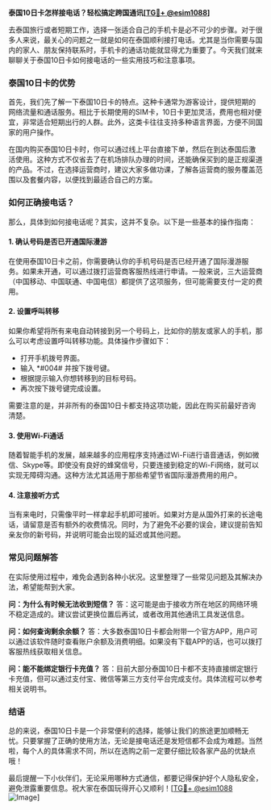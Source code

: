 **泰国10日卡怎样接电话？轻松搞定跨国通讯[[TG💪+ @esim1088](https://t.me/s/esim1088)]**

去泰国旅行或者短期工作，选择一张适合自己的手机卡是必不可少的步骤。对于很多人来说，最关心的问题之一就是如何在泰国顺利接打电话。尤其是当你需要与国内的家人、朋友保持联系时，手机卡的通话功能就显得尤为重要了。今天我们就来聊聊关于泰国10日卡如何接电话的一些实用技巧和注意事项。

### 泰国10日卡的优势

首先，我们先了解一下泰国10日卡的特点。这种卡通常为游客设计，提供短期的网络流量和通话服务。相比于长期使用的SIM卡，10日卡更加灵活，费用也相对便宜，非常适合短期出行的人群。此外，这类卡往往支持多种语言界面，方便不同国家的用户操作。

在国内购买泰国10日卡时，你可以通过线上平台直接下单，然后在到达泰国后激活使用。这种方式不仅省去了在机场排队办理的时间，还能确保买到的是正规渠道的产品。不过，在选择运营商时，建议大家多做功课，了解各运营商的服务覆盖范围以及套餐内容，以便找到最适合自己的方案。

### 如何正确接电话？

那么，具体到如何接电话呢？其实，这并不复杂。以下是一些基本的操作指南：

#### 1. 确认号码是否已开通国际漫游
在使用泰国10日卡之前，你需要确认你的手机号码是否已经开通了国际漫游服务。如果未开通，可以通过拨打运营商客服热线进行申请。一般来说，三大运营商（中国移动、中国联通、中国电信）都提供了这项服务，但可能需要支付一定的费用。

#### 2. 设置呼叫转移
如果你希望将所有来电自动转接到另一个号码上，比如你的朋友或家人的手机，那么可以考虑设置呼叫转移功能。具体操作步骤如下：
- 打开手机拨号界面。
- 输入 *#004# 并按下拨号键。
- 根据提示输入你想转移到的目标号码。
- 再次按下拨号键完成设置。

需要注意的是，并非所有的泰国10日卡都支持这项功能，因此在购买前最好咨询清楚。

#### 3. 使用Wi-Fi通话
随着智能手机的发展，越来越多的应用程序支持通过Wi-Fi进行语音通话，例如微信、Skype等。即使没有良好的蜂窝信号，只要连接到稳定的Wi-Fi网络，就可以实现无障碍沟通。这种方法尤其适用于那些希望节省国际漫游费用的用户。

#### 4. 注意接听方式
当有来电时，只需像平时一样拿起手机即可接听。如果对方是从国外打来的长途电话，请留意是否有额外的收费情况。同时，为了避免不必要的误会，建议提前告知亲友你的新号码，并说明可能会出现的延迟或其他问题。

### 常见问题解答

在实际使用过程中，难免会遇到各种小状况。这里整理了一些常见问题及其解决办法，希望能帮到大家。

**问：为什么有时候无法收到短信？**
答：这可能是由于接收方所在地区的网络环境不稳定造成的。建议尝试更换位置后再试，或者改用其他通讯工具发送信息。

**问：如何查询剩余余额？**
答：大多数泰国10日卡都会附带一个官方APP，用户可以通过该软件随时查看账户余额及消费明细。如果没有下载APP的话，也可以拨打客服热线获取相关信息。

**问：能不能绑定银行卡充值？**
答：目前大部分泰国10日卡都不支持直接绑定银行卡充值，但可以通过支付宝、微信等第三方支付平台完成支付。具体流程可以参考相关说明书。

### 结语

总的来说，泰国10日卡是一个非常便利的选择，能够让我们的旅途更加顺畅无忧。只要掌握了正确的使用方法，无论是接电话还是发短信都不会成为难题。当然啦，每个人的具体需求不同，所以在选购之前一定要仔细比较各家产品的优缺点哦！

最后提醒一下小伙伴们，无论采用哪种方式通信，都要记得保护好个人隐私安全，避免泄露重要信息。祝大家在泰国玩得开心又顺利！[[TG💪+ @esim1088](https://t.me/s/esim1088) ![Image](https://i.postimg.cc/4NQfJmqS/Snipaste-2025-05-13-00-14-12.png)]